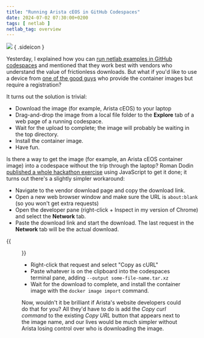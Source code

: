 ```yaml
---
title: "Running Arista cEOS in GitHub Codespaces"
date: 2024-07-02 07:30:00+0200
tags: [ netlab ]
netlab_tag: overview
---
```

[![](/2024/07/container-download.jpg)](/2024/07/container-download.jpg)
{ .sideicon }

Yesterday, I explained how you can [run netlab examples in GitHub codespaces](/2024/07/netlab-examples-codespaces.html) and mentioned that they work best with vendors who understand the value of frictionless downloads. But what if you'd like to use a device from [one of the good guys](https://blog.ipspace.net/2024/02/netlab-vxlan-labs.html) who provide the container images but require a registration?

It turns out the solution is trivial:
<!--more-->
* Download the image (for example, Arista cEOS) to your laptop
* Drag-and-drop the image from a local file folder to the **Explore** tab of a web page of a running codespace.
* Wait for the upload to complete; the image will probably be waiting in the top directory.
* Install the container image.
* Have fun.

Is there a way to get the image (for example, an Arista cEOS container image) into a codespace without the trip through the laptop? Roman Dodin [published a whole hackathon exercise](https://www.youtube.com/watch?v=KJMVH2okO24) using JavaScript to get it done; it turns out there's a slightly simpler workaround:

* Navigate to the vendor download page and copy the download link.
* Open a new web browser window and make sure the URL is `about:blank` (so you won't get extra requests)
* Open the developer pane (right-click + Inspect in my version of Chrome) and select the **Network** tab.
* Paste the download link and start the download. The last request in the **Network** tab will be the actual download.

{{<figure src="/2024/07/Arista-cEOS-download.png">}}

* Right-click that request and select "Copy as cURL"
* Paste whatever is on the clipboard into the codespaces terminal pane, adding `--output some-file-name.tar.xz`
* Wait for the download to complete, and install the container image with the `docker image import` command.

Now, wouldn't it be brilliant if Arista's website developers could do that for you? All they'd have to do is add the *Copy curl command* to the existing *Copy URL* button that appears next to the image name, and our lives would be much simpler without Arista losing control over who is downloading the image.
